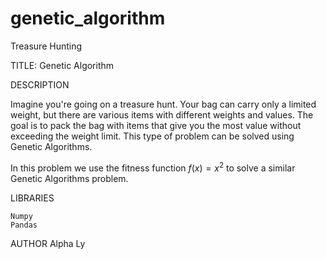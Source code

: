 # genetic_algorithm
Treasure Hunting

TITLE: Genetic Algorithm

DESCRIPTION 

Imagine you're going on a treasure hunt. Your bag can carry only a limited weight, but there are various items with different weights and values. The goal is to pack the bag with items that give you the most value without exceeding the weight limit. This type of problem can be solved using Genetic Algorithms.

In this problem we use the fitness function $f(x) = x^2$ to solve a similar Genetic Algorithms problem.

LIBRARIES

    Numpy
    Pandas

AUTHOR Alpha Ly
